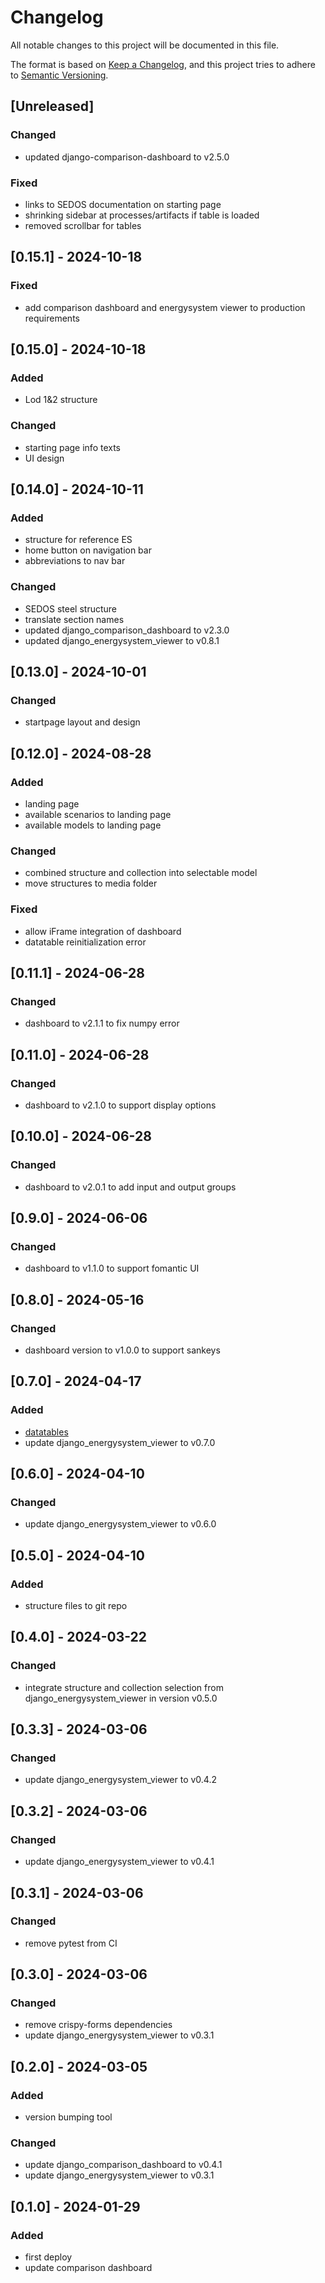 # Changelog
All notable changes to this project will be documented in this file.

The format is based on [Keep a Changelog](https://keepachangelog.com/en/1.0.0/),
and this project tries to adhere to [Semantic Versioning](https://semver.org/spec/v2.0.0.html).

## [Unreleased]
### Changed
- updated django-comparison-dashboard to v2.5.0

### Fixed
- links to SEDOS documentation on starting page
- shrinking sidebar at processes/artifacts if table is loaded
- removed scrollbar for tables

## [0.15.1] - 2024-10-18
### Fixed
- add comparison dashboard and energysystem viewer to production requirements

## [0.15.0] - 2024-10-18
### Added
- Lod 1&2 structure

### Changed
- starting page info texts
- UI design

## [0.14.0] - 2024-10-11
### Added
- structure for reference ES
- home button on navigation bar
- abbreviations to nav bar

### Changed
- SEDOS steel structure
- translate section names
- updated django_comparison_dashboard to v2.3.0
- updated django_energysystem_viewer to v0.8.1

## [0.13.0] - 2024-10-01
### Changed
- startpage layout and design

## [0.12.0] - 2024-08-28
### Added
- landing page
- available scenarios to landing page
- available models to landing page

### Changed
- combined structure and collection into selectable model
- move structures to media folder

### Fixed
- allow iFrame integration of dashboard
- datatable reinitialization error

## [0.11.1] - 2024-06-28
### Changed
- dashboard to v2.1.1  to fix numpy error

## [0.11.0] - 2024-06-28
### Changed
- dashboard to v2.1.0 to support display options

## [0.10.0] - 2024-06-28
### Changed
- dashboard to v2.0.1 to add input and output groups

## [0.9.0] - 2024-06-06
### Changed
- dashboard to v1.1.0 to support fomantic UI

## [0.8.0] - 2024-05-16
### Changed
- dashboard version to v1.0.0 to support sankeys

## [0.7.0] - 2024-04-17
### Added
- [datatables](https://datatables.net/)
- update django_energysystem_viewer to v0.7.0

## [0.6.0] - 2024-04-10
### Changed
- update django_energysystem_viewer to v0.6.0

## [0.5.0] - 2024-04-10
### Added
- structure files to git repo

## [0.4.0] - 2024-03-22
### Changed
- integrate structure and collection selection from django_energysystem_viewer in version v0.5.0

## [0.3.3] - 2024-03-06
### Changed
- update django_energysystem_viewer to v0.4.2

## [0.3.2] - 2024-03-06
### Changed
- update django_energysystem_viewer to v0.4.1

## [0.3.1] - 2024-03-06
### Changed
- remove pytest from CI

## [0.3.0] - 2024-03-06
### Changed
- remove crispy-forms dependencies
- update django_energysystem_viewer to v0.3.1

## [0.2.0] - 2024-03-05
### Added
- version bumping tool

### Changed
- update django_comparison_dashboard to v0.4.1
- update django_energysystem_viewer to v0.3.1

## [0.1.0] - 2024-01-29
### Added
- first deploy
- update comparison dashboard
